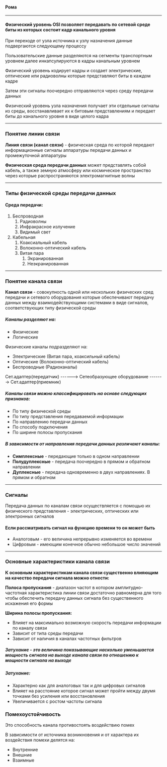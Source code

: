#### Рома
---
#### Физический уровень OSI позволяет передавать по сетевой среде биты из которых состоит кадр канального уровня

При переходе от узла источника к узлу назначения данные подвергаются следующему процессу

Пользовательские данные разделяются на сегменты транспортным уровнем далее инкапсулируются в кадры канальным уровнем

Физический уровень кодирует кадры и создает электрические, оптические или радиоволны которые представляют биты в каждом кадре

Затем эти сигналы поочередно отправляются через среду передачи данных

Физический уровень узла назначения получает эти отдельные сигналы из среды, восстанавливает их к битовым представлениям и передает биты до канального уровня в виде целого кадра

---
### Понятие линии связи

**Линия связи (канал связи)** - физическая среда по которой передают информационные сигналы аппаратуры передачи данных и промежуточной аппаратуры

**Физическая среда передачи данных** может представлять собой кабель, а также земную атмосферу или космическое пространство через которые распространяются электромагнитные волны

---
### Типы физической среды передачи данных

#### Среда передачи:
1. Беспроводная
	1. Радиоволны
	2. Инфракрасное излучение
	3. Видимый свет
2. Кабельная
	1. Коаксиальный кабель
	2. Волоконно-оптический кабель
	3. Витая пара
		1. Экранированная
		2. Неэкранированная

---
### Понятие канала связи

**Канал связи**  - совокупность одной или нескольких физических сред передачи и сетевого оборудования которые обеспечивают передачу данных  между взаимодействующими системами в виде сигналов, соответствующих типу физической среды

##### Каналы разделяют на:
- Физические
- Логические

Физические каналы подразделяют на:
- Электрические (Витая пара, коаксильный кабель)
- Оптические (Волоконно-оптический кабель)
- Беспроводные (Радиоканалы)

Сет.адаптер(передатчик) ------> Сетеобразующее оборудование -------> Сет.адаптер(приемник)

##### Каналы связи можно классифицировать на основе следующих признаков:
- По типу физической среды
- По типу представления передаваемой информации
- По направлению передачи данных
- По способу подключения
- По ширине полосы пропускания

##### В зависимости от направления передачи данных различают каналы:
- **Симплексные** - передающие только в одном направлении
- **Полудуплексные** - передача поочередно в прямом и обратном направлении
- **Дуплексные** - передача одновременно в двух направлениях. В прямом и обратном

---
### Сигналы

Передача данных по каналам связи осуществляется с помощью их физического представления - электрических, оптических или электронных сигналов

#### Если рассматривать сигнал на функцию времени то он может быть
- Аналоговым - его величина непрерывно изменяется во времени
- Цифровым - имеющим конечное обычно небольшое число значений

---
###  Основные характеристики канала связи

**К основным характеристикам канала связи существенно влияющим на качество передачи сигнала можно отнести:**

**Полоса пропускания** - диапазон частот в котором амплитудно-частотная характеристика линии связи достаточно равномерна для того чтобы обеспечить передачу данных сигнала без существенного искажения его формы

**Ширина полосы пропускания:**
- Влияет на максимально возможную скорость  передачи информации по каналу связи
- Зависит от типа среды передачи
- Зависит от наличия в каналах частотных фильтров

##### Затухание - это величина показывающие насколько уменьшается мощность сигнала на выходе канала связи по отношению к мощности сигнала на выходе

##### Затухание:
- Характерно как для аналоговых так и для цифровых сигналов
- Влияет на расстояние которое сигнал может пройти между двумя точками без усиления или восстановления
- Увеличивается с ростом частоты сигнала

### Помехоустойчивость
Это способность канала противостоять воздействию помех

В зависимости от источника возникновения и от характера их воздействия помехи делятся  на:
- Внутренние 
- Внешние 
- Взаимные
 
